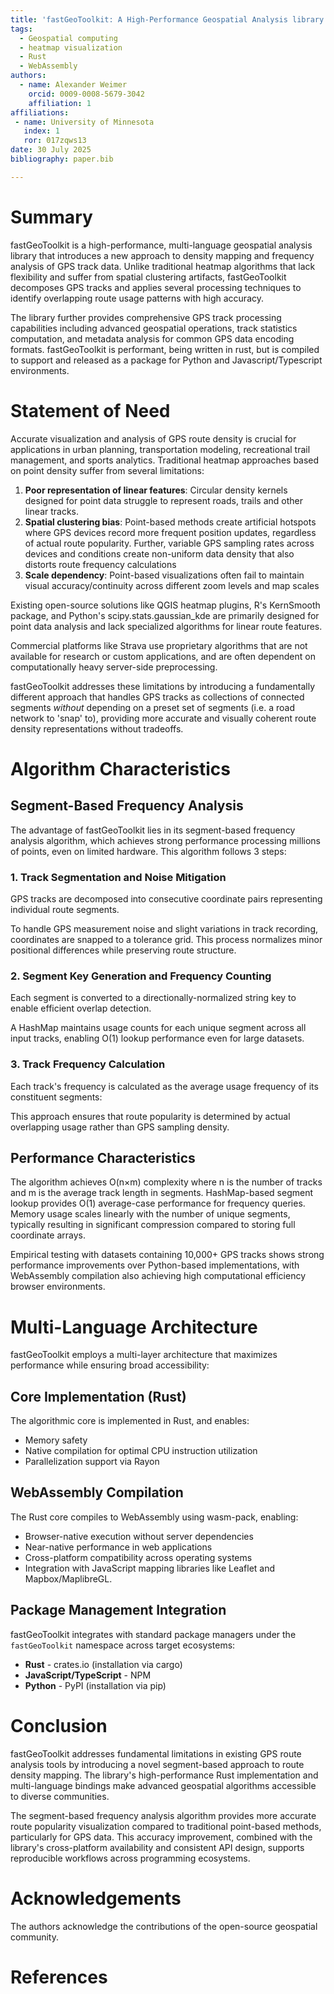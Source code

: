 ```yaml
---
title: 'fastGeoToolkit: A High-Performance Geospatial Analysis library with Novel Segment-Based Route Density Mapping'
tags:
  - Geospatial computing
  - heatmap visualization
  - Rust
  - WebAssembly
authors:
  - name: Alexander Weimer
    orcid: 0009-0008-5679-3042
    affiliation: 1
affiliations:
 - name: University of Minnesota
   index: 1
   ror: 017zqws13
date: 30 July 2025
bibliography: paper.bib

---
```


# Summary

fastGeoToolkit is a high-performance, multi-language geospatial analysis library that introduces a new approach to density mapping and frequency analysis of GPS track data. Unlike traditional heatmap algorithms that lack flexibility and suffer from spatial clustering artifacts, fastGeoToolkit decomposes GPS tracks and applies several processing techniques to identify overlapping route usage patterns with high accuracy.

The library further provides comprehensive GPS track processing capabilities including advanced geospatial operations, track statistics computation, and metadata analysis for common GPS data encoding formats. fastGeoToolkit is performant, being written in rust, but is compiled to support and released as a package for Python and Javascript/Typescript environments.

# Statement of Need

Accurate visualization and analysis of GPS route density is crucial for applications in urban planning, transportation modeling, recreational trail management, and sports analytics. Traditional heatmap approaches based on point density suffer from several limitations:

1. **Poor representation of linear features**: Circular density kernels designed for point data struggle to represent roads, trails and other linear tracks.
2. **Spatial clustering bias**: Point-based methods create artificial hotspots where GPS devices record more frequent position updates, regardless of actual route popularity. Further, variable GPS sampling rates across devices and conditions create non-uniform data density that also distorts route frequency calculations
3. **Scale dependency**: Point-based visualizations often fail to maintain visual accuracy/continuity across different zoom levels and map scales

Existing open-source solutions like QGIS heatmap plugins, R's KernSmooth package, and Python's scipy.stats.gaussian_kde are primarily designed for point data analysis and lack specialized algorithms for linear route features.

Commercial platforms like Strava use proprietary algorithms that are not available for research or custom applications, and are often dependent on computationally heavy server-side preprocessing.

fastGeoToolkit addresses these limitations by introducing a fundamentally different approach that handles GPS tracks as collections of connected segments *without* depending on a preset set of segments (i.e. a road network to 'snap' to), providing more accurate and visually coherent route density representations without tradeoffs.

# Algorithm Characteristics

## Segment-Based Frequency Analysis

The advantage of fastGeoToolkit lies in its segment-based frequency analysis algorithm, which achieves strong performance processing millions of points, even on limited hardware. This algorithm follows 3 steps:

### 1. Track Segmentation and Noise Mitigation
GPS tracks are decomposed into consecutive coordinate pairs representing individual route segments.

To handle GPS measurement noise and slight variations in track recording, coordinates are snapped to a tolerance grid. This process normalizes minor positional differences while preserving route structure. 

### 2. Segment Key Generation and Frequency Counting
Each segment is converted to a directionally-normalized string key to enable efficient overlap detection.

A HashMap maintains usage counts for each unique segment across all input tracks, enabling O(1) lookup performance even for large datasets.

### 3. Track Frequency Calculation
Each track's frequency is calculated as the average usage frequency of its constituent segments:

This approach ensures that route popularity is determined by actual overlapping usage rather than GPS sampling density.

## Performance Characteristics

The algorithm achieves O(n×m) complexity where n is the number of tracks and m is the average track length in segments. HashMap-based segment lookup provides O(1) average-case performance for frequency queries. Memory usage scales linearly with the number of unique segments, typically resulting in significant compression compared to storing full coordinate arrays.

Empirical testing with datasets containing 10,000+ GPS tracks shows strong performance improvements over Python-based implementations, with WebAssembly compilation also achieving high computational efficiency browser environments.

# Multi-Language Architecture

fastGeoToolkit employs a multi-layer architecture that maximizes performance while ensuring broad accessibility:

## Core Implementation (Rust)
The algorithmic core is implemented in Rust, and enables:
- Memory safety
- Native compilation for optimal CPU instruction utilization
- Parallelization support via Rayon

## WebAssembly Compilation
The Rust core compiles to WebAssembly using wasm-pack, enabling:
- Browser-native execution without server dependencies
- Near-native performance in web applications
- Cross-platform compatibility across operating systems
- Integration with JavaScript mapping libraries like Leaflet and Mapbox/MaplibreGL.

## Package Management Integration
fastGeoToolkit integrates with standard package managers under the `fastGeoToolkit` namespace across target ecosystems:
- **Rust** - crates.io (installation via cargo)
- **JavaScript/TypeScript** - NPM
- **Python** - PyPI (installation via pip)

# Conclusion

fastGeoToolkit addresses fundamental limitations in existing GPS route analysis tools by introducing a novel segment-based approach to route density mapping. The library's high-performance Rust implementation and multi-language bindings make advanced geospatial algorithms accessible to diverse communities.

The segment-based frequency analysis algorithm provides more accurate route popularity visualization compared to traditional point-based methods, particularly for GPS data. This accuracy improvement, combined with the library's cross-platform availability and consistent API design, supports reproducible workflows across programming ecosystems.

# Acknowledgements

The authors acknowledge the contributions of the open-source geospatial community.

# References